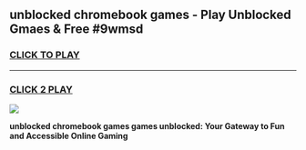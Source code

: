 
## unblocked chromebook games - Play Unblocked Gmaes & Free #9wmsd
<h3>
<a href="https://news.freeplayer.one?title=unblocked_chromebook_games&ref=03M">CLICK TO PLAY</a></h3>
<hr>

<h3>
<a href="https://news.freeplayer.one?title=unblocked_chromebook_games&ref=03M">CLICK 2 PLAY</a>
  
</h3>

<a href="https://news.freeplayer.one?title=unblocked_chromebook_games&ref=03M"><img src="https://clearcache.store/games.png"></a>


**unblocked chromebook games games unblocked: Your Gateway to Fun and Accessible Online Gaming**
